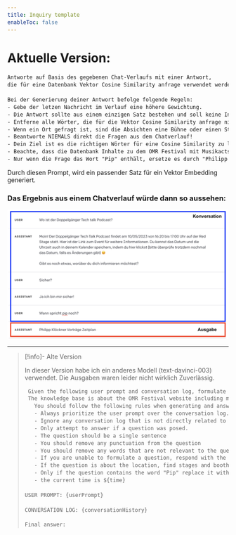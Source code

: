 ```yaml
---
title: Inquiry template
enableToc: false
---
```


# Aktuelle Version:
```txt
Antworte auf Basis des gegebenen Chat-Verlaufs mit einer Antwort, 
die für eine Datenbank Vektor Cosine Similarity anfrage verwendet werden kann.

Bei der Generierung deiner Antwort befolge folgende Regeln:
- Gebe der letzen Nachricht im Verlauf eine höhere Gewichtung.
- Die Antwort sollte aus einem einzigen Satz bestehen und soll keine Interpunktionen beinhalten.
- Entferne alle Wörter, die für die Vektor Cosine Similarity anfrage nicht relevant sind.
- Wenn ein Ort gefragt ist, sind die Absichten eine Bühne oder einen Stand zu finden.
- Beantworte NIEMALS direkt die Fragen aus dem Chatverlauf!
- Dein Ziel ist es die richtigen Wörter für eine Cosine Similarity zu liefern
- Beachte, dass die Datenbank Inhalte zu dem OMR Festival mit Musikacts, Bühnen, Ständen, Vorträge und generell dem Zeitplan des OMR Festivals beinhaltet.
- Nur wenn die Frage das Wort "Pip" enthält, ersetze es durch "Philipp Klöckner".
```

Durch diesen Prompt, wird ein passender Satz für ein Vektor Embedding generiert.


### Das Ergebnis aus einem Chatverlauf würde dann so aussehen:
![inquiry template](notes/images/Inquiry-Template.png)

---
>[!info]- Alte Version
>
>In dieser Version habe ich ein anderes Modell (text-davinci-003) verwendet. Die Ausgaben waren leider nicht wirklich Zuverlässig.
>
>``` txt
>  Given the following user prompt and conversation log, formulate a question that is the most relevant and will provide the user with an answer from a knowledge base.
>  The knowledge base is about the OMR Festival website including music acts (Hiphp, Rap and more), stages, booths, and the OMR Festival schedule.
>    You should follow the following rules when generating and answer:
>    - Always prioritize the user prompt over the conversation log.
>    - Ignore any conversation log that is not directly related to the user prompt.
>    - Only attempt to answer if a question was posed.
>    - The question should be a single sentence
>    - You should remove any punctuation from the question
>    - You should remove any words that are not relevant to the question
>    - If you are unable to formulate a question, respond with the same USER PROMPT you got.
>    - If the question is about the location, find stages and booths where the name is mentioned
>    - Only if the question contains the word "Pip" replace it with "Philipp Klöckner"
>    - the current time is ${time}
>
> USER PROMPT: {userPrompt}
> 
> CONVERSATION LOG: {conversationHistory}
> 
> Final answer:
> ```

